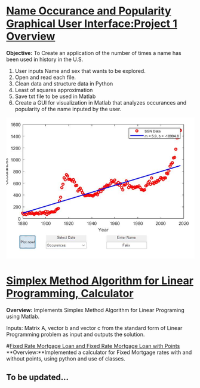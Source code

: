 
# [Name Occurance and Popularity Graphical User Interface:Project 1 Overview](https://github.com/RobertoBautista189/ME21_Project)
**Objective:** To Create an application of the number of times a name has been used in history in the U.S. 
1. User inputs Name and sex that wants to be explored.
2. Open and read each file.
3. Clean data and structure data in Python
4. Least of squares approximation
5. Save txt file to be used in Matlab
6. Create a GUI for visualization in Matlab that analyzes occurances and popularity of the name inputed by the user.

![](/images/ME_21_project_occurences.jpg)

# [Simplex Method Algorithm for Linear Programming, Calculator](https://github.com/RobertoBautista189/Simplex_Method)
**Overview:** Implements Simplex Method Algorithm for Linear Programing using Matlab.

Inputs: Matrix A, vector b and vector c from the standard form of Linear Programming problem as input and outputs the solution.

#[Fixed Rate Mortgage Loan and Fixed Rate Mortgage Loan with Points](https://github.com/RobertoBautista189/MortageProject)
**Overview:**Implemented a calculator for Fixed Mortgage rates with and without points, using python and use of classes.

## To be updated...
